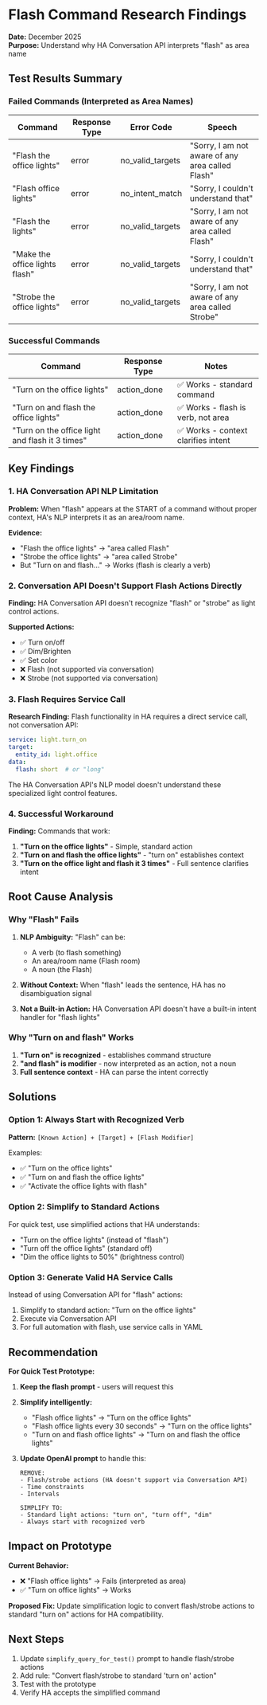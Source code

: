 # Flash Command Research Findings

**Date:** December 2025  
**Purpose:** Understand why HA Conversation API interprets "flash" as area name

## Test Results Summary

### Failed Commands (Interpreted as Area Names)

| Command | Response Type | Error Code | Speech |
|---------|---------------|------------|--------|
| "Flash the office lights" | error | no_valid_targets | "Sorry, I am not aware of any area called Flash" |
| "Flash office lights" | error | no_intent_match | "Sorry, I couldn't understand that" |
| "Flash the lights" | error | no_valid_targets | "Sorry, I am not aware of any area called Flash" |
| "Make the office lights flash" | error | no_valid_targets | "Sorry, I couldn't understand that" |
| "Strobe the office lights" | error | no_valid_targets | "Sorry, I am not aware of any area called Strobe" |

### Successful Commands

| Command | Response Type | Notes |
|---------|---------------|-------|
| "Turn on the office lights" | action_done | ✅ Works - standard command |
| "Turn on and flash the office lights" | action_done | ✅ Works - flash is verb, not area |
| "Turn on the office light and flash it 3 times" | action_done | ✅ Works - context clarifies intent |

## Key Findings

### 1. HA Conversation API NLP Limitation

**Problem:** When "flash" appears at the START of a command without proper context, HA's NLP interprets it as an area/room name.

**Evidence:**
- "Flash the office lights" → "area called Flash"
- "Strobe the office lights" → "area called Strobe"
- But "Turn on and flash..." → Works (flash is clearly a verb)

### 2. Conversation API Doesn't Support Flash Actions Directly

**Finding:** HA Conversation API doesn't recognize "flash" or "strobe" as light control actions.

**Supported Actions:**
- ✅ Turn on/off
- ✅ Dim/Brighten
- ✅ Set color
- ❌ Flash (not supported via conversation)
- ❌ Strobe (not supported via conversation)

### 3. Flash Requires Service Call

**Research Finding:** Flash functionality in HA requires a direct service call, not conversation API:

```yaml
service: light.turn_on
target:
  entity_id: light.office
data:
  flash: short  # or "long"
```

The HA Conversation API's NLP model doesn't understand these specialized light control features.

### 4. Successful Workaround

**Finding:** Commands that work:
1. **"Turn on the office lights"** - Simple, standard action
2. **"Turn on and flash the office lights"** - "turn on" establishes context
3. **"Turn on the office light and flash it 3 times"** - Full sentence clarifies intent

## Root Cause Analysis

### Why "Flash" Fails

1. **NLP Ambiguity:** "Flash" can be:
   - A verb (to flash something)
   - An area/room name (Flash room)
   - A noun (the Flash)

2. **Without Context:** When "flash" leads the sentence, HA has no disambiguation signal

3. **Not a Built-in Action:** HA Conversation API doesn't have a built-in intent handler for "flash lights"

### Why "Turn on and flash" Works

1. **"Turn on" is recognized** - establishes command structure
2. **"and flash" is modifier** - now interpreted as an action, not a noun
3. **Full sentence context** - HA can parse the intent correctly

## Solutions

### Option 1: Always Start with Recognized Verb

**Pattern:** `[Known Action] + [Target] + [Flash Modifier]`

Examples:
- ✅ "Turn on the office lights"
- ✅ "Turn on and flash the office lights"
- ✅ "Activate the office lights with flash"

### Option 2: Simplify to Standard Actions

For quick test, use simplified actions that HA understands:
- "Turn on the office lights" (instead of "flash")
- "Turn off the office lights" (standard off)
- "Dim the office lights to 50%" (brightness control)

### Option 3: Generate Valid HA Service Calls

Instead of using Conversation API for "flash" actions:
1. Simplify to standard action: "Turn on the office lights"
2. Execute via Conversation API
3. For full automation with flash, use service calls in YAML

## Recommendation

**For Quick Test Prototype:**

1. **Keep the flash prompt** - users will request this
2. **Simplify intelligently:**
   - "Flash office lights" → "Turn on the office lights"
   - "Flash office lights every 30 seconds" → "Turn on the office lights"
   - "Turn on and flash office lights" → "Turn on and flash the office lights"

3. **Update OpenAI prompt** to handle this:
   ```
   REMOVE:
   - Flash/strobe actions (HA doesn't support via Conversation API)
   - Time constraints
   - Intervals
   
   SIMPLIFY TO:
   - Standard light actions: "turn on", "turn off", "dim"
   - Always start with recognized verb
   ```

## Impact on Prototype

**Current Behavior:**
- ❌ "Flash office lights" → Fails (interpreted as area)
- ✅ "Turn on office lights" → Works

**Proposed Fix:**
Update simplification logic to convert flash/strobe actions to standard "turn on" actions for HA compatibility.

## Next Steps

1. Update `simplify_query_for_test()` prompt to handle flash/strobe actions
2. Add rule: "Convert flash/strobe to standard 'turn on' action"
3. Test with the prototype
4. Verify HA accepts the simplified command

